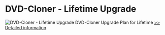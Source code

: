 # DVD-Cloner - Lifetime Upgrade
![DVD-Cloner - Lifetime Upgrade](https://mycommerce.akamaized.net/api/pimages/P300863419/BIG/300863419.JPG)
DVD-Cloner Upgrade Plan for Lifetime
[>> Detailed information](https://secure.shareit.com/shareit/product.html?productid=300863419&affiliateid=200057808)